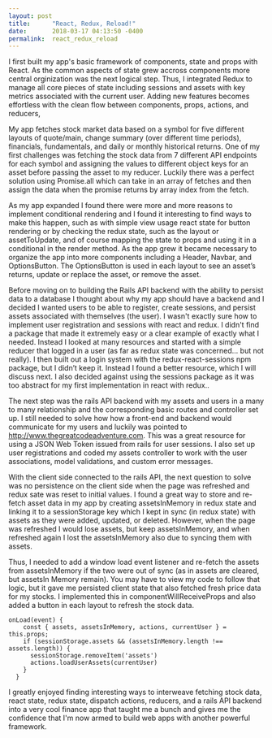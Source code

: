 ```yaml
---
layout: post
title:      "React, Redux, Reload!"
date:       2018-03-17 04:13:50 -0400
permalink:  react_redux_reload
---
```



I first built my app's basic framework of components, state and props with React. As the common aspects of state grew accross components more central orginization was the next logical step. Thus, I integrated Redux to manage all core pieces of state including sessions and assets with key metrics associated with the current user. Adding new features becomes effortless with the clean flow between components, props, actions, and reducers,

My app fetches stock market data based on a symbol for five different layouts of quote/main, change summary (over different time periods), financials, fundamentals, and daily or monthly historical returns. One of my first challenges was fetching the stock data from 7 different API endpoints for each symbol and assigning the values to different object keys for an asset before passing the asset to my reducer. Luckily there was a perfect solution using Promise.all which can take in an array of fetches and then assign the data when the promise returns by array index from the fetch.

As my app expanded I found there were more and more reasons to implement conditional rendering and I found it interesting to find ways to make this happen, such as with simple view usage react state for button rendering or by checking the redux state, such as the layout or assetToUpdate, and of course mapping the state to props and using it in a conditional in the render method. As the app grew it became necessary to organize the app into more components including a Header, Navbar, and OptionsButton. The OptionsButton is used in each layout to see an asset’s returns, update or replace the asset, or remove the asset.

Before moving on to building the Rails API backend with the ability to persist data to a database I thought about why my app should have a backend and I decided I wanted users to be able to register, create sessions, and persist assets associated with themselves (the user). I wasn't exactly sure how to implement user registration and sessions with react and redux. I didn't find a package that made it extremely easy or a clear example of exactly what I needed. Instead I looked at many resources and started with a simple reducer that logged in a user (as far as redux state was concerned... but not really). I then built out a login system with the  redux-react-sessions npm package, but I didn’t keep it. Instead I found a better resource, which I will discuss next. I also decided against using the sessions package as it was too abstract for my first implementation in react with redux.. 

The next step was the rails API backend with my assets and users in a many to many relationship and the corresponding basic routes and controller set up.  I still needed to solve how how a front-end and backend would communicate for my users and luckily was pointed to http://www.thegreatcodeadventure.com.  This was a great resource for  using a JSON Web Token issued from rails for user sessions. I also set up user registrations and coded my assets controller to work with the user associations, model validations, and custom error messages.

With the client side connected to the rails API, the next question to solve was no persistence on the client side when the page was refreshed and redux sate was reset to initial values. I found a great way to store and re-fetch asset data in my app by creating assetsInMemory in redux state and linking it to a sessionStorage key which I kept in sync (in redux state) with assets as they were added, updated, or deleted. However, when the page was refreshed I would lose assets, but keep assetsInMemory, and when refreshed again I lost the assetsInMemory also due to syncing them with assets. 

Thus, I needed to add a window load event listener and re-fetch the assets from assetsInMemory if the two were out of sync (as in assets are cleared, but assetsIn Memory remain). You may have to view my code to follow that logic, but it gave me persisted client state that also fetched fresh price data for my stocks. I implemented this in componentWillReceiveProps and also added a button in each layout to refresh the stock data.

```
onLoad(event) {
    const { assets, assetsInMemory, actions, currentUser } = this.props;
    if (sessionStorage.assets && (assetsInMemory.length !== assets.length)) {
      sessionStorage.removeItem('assets')
      actions.loadUserAssets(currentUser)
    }
  }
```

I greatly enjoyed finding interesting ways to interweave fetching stock data, react state, redux state, dispatch actions, reducers, and a rails API backend into a very cool finance app that taught me a bunch and gives me the confidence that I'm now armed to build web apps with another powerful framework.

